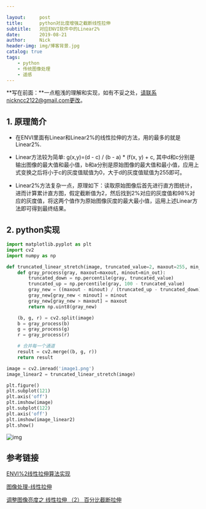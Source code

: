 ```yaml
---

layout:     post
title:      python对比度增强之截断线性拉伸
subtitle:   对应ENVI软件中的Linear2%
date:       2019-08-21
author:     Nick
header-img: img/博客背景.jpg
catalog: true
tags:
    - python
    - 传统图像处理
	- 遥感
---
```


**写在前面：**一点粗浅的理解和实现，如有不妥之处，请联系nickncc2122@gmail.com更改。

## 1. 原理简介

* 在ENVI里面有Linear和Linear2%的线性拉伸的方法，用的最多的就是Linear2%.

* Linear方法较为简单: g(x,y)=(d - c) / (b - a) * (f(x, y) + c, 其中d和c分别是输出图像的最大值和最小值，b和a分别是原始图像的最大值和最小值，应用上式变换之后将小于c的灰度值赋值为0，大于d的灰度值赋值为255即可。

* Linear2%方法复杂一点，原理如下：读取原始图像后首先进行直方图统计，进而计算累计直方图，假定截断值为2，然后找到2%对应的灰度值和98%对应的灰度值，将这两个值作为原始图像灰度的最大最小值，运用上述Linear方法即可得到最终结果。

## 2. python实现

```python
import matplotlib.pyplot as plt
import cv2
import numpy as np

def truncated_linear_stretch(image, truncated_value=2, maxout=255, min_out=0):
    def gray_process(gray, maxout=maxout, minout=min_out):
        truncated_down = np.percentile(gray, truncated_value)
        truncated_up = np.percentile(gray, 100 - truncated_value)
        gray_new = ((maxout - minout) / (truncated_up - truncated_down)) * gray
        gray_new[gray_new < minout] = minout
        gray_new[gray_new > maxout] = maxout
        return np.uint8(gray_new)

    (b, g, r) = cv2.split(image)
    b = gray_process(b)
    g = gray_process(g)
    r = gray_process(r)

    # 合并每一个通道
    result = cv2.merge((b, g, r))
    return result

image = cv2.imread('image1.png')
image_linear2 = truncated_linear_stretch(image)

plt.figure()
plt.subplot(121)
plt.axis('off')
plt.imshow(image)
plt.subplot(122)
plt.axis('off')
plt.imshow(image_linear2)
plt.show()
```

![img](C:\Users\CV\Documents\GitHub\niecongchong.github.io\img\2019-08-21-1.png)

## 参考链接

[ENVI%2线性拉伸算法实现](https://blog.csdn.net/HB_Programmer/article/details/82020703)

[图像处理-线性拉伸](https://blog.csdn.net/LEILEI18A/article/details/80180483)

[调整图像亮度之 线性拉伸 （2） 百分比截断拉伸](https://blog.csdn.net/chijingjing/article/details/79942881)